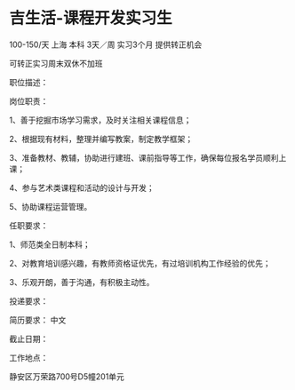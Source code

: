 # 吉生活-课程开发实习生

100-150/天 上海 本科 3天／周 实习3个月 提供转正机会

可转正实习周末双休不加班

职位描述：

岗位职责：

1、善于挖掘市场学习需求，及时关注相关课程信息；

2、根据现有材料，整理并编写教案，制定教学框架；

3、准备教材、教辅，协助进行建班、课前指导等工作，确保每位报名学员顺利上课；

4、参与艺术类课程和活动的设计与开发；

5、协助课程运营管理。

任职要求：

 1、师范类全日制本科；

2、对教育培训感兴趣，有教师资格证优先，有过培训机构工作经验的优先；

3、乐观开朗，善于沟通，有积极主动性。

投递要求：

简历要求： 中文

截止日期：

工作地点：

静安区万荣路700号D5幢201单元